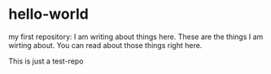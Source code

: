 # hello-world
my first repository:
I am writing about things here. These are the things I am wirting about. You can read about those things right here. 

This is just a test-repo
